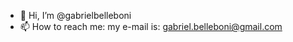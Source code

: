 - 👋 Hi, I’m @gabrielbelleboni
- 📫 How to reach me: my e-mail is: gabriel.belleboni@gmail.com

<!---
gabrielbelleboni/gabrielbelleboni is a ✨ special ✨ repository because its `README.md` (this file) appears on your GitHub profile.
You can click the Preview link to take a look at your changes.
--->
